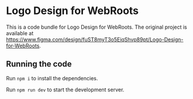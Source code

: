 
  # Logo Design for WebRoots

  This is a code bundle for Logo Design for WebRoots. The original project is available at https://www.figma.com/design/fuST8myT3o5EiqShvp89pt/Logo-Design-for-WebRoots.

  ## Running the code

  Run `npm i` to install the dependencies.

  Run `npm run dev` to start the development server.
  
